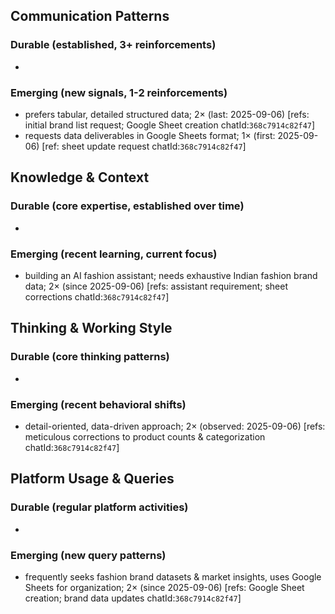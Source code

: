 ## Communication Patterns
### Durable (established, 3+ reinforcements)
- 
### Emerging (new signals, 1-2 reinforcements)
- prefers tabular, detailed structured data; 2× (last: 2025-09-06) [refs: initial brand list request; Google Sheet creation chatId:`368c7914c82f47`]
- requests data deliverables in Google Sheets format; 1× (first: 2025-09-06) [ref: sheet update request chatId:`368c7914c82f47`]

## Knowledge & Context
### Durable (core expertise, established over time)
- 
### Emerging (recent learning, current focus)
- building an AI fashion assistant; needs exhaustive Indian fashion brand data; 2× (since 2025-09-06) [refs: assistant requirement; sheet corrections chatId:`368c7914c82f47`]

## Thinking & Working Style
### Durable (core thinking patterns)
- 
### Emerging (recent behavioral shifts)
- detail-oriented, data-driven approach; 2× (observed: 2025-09-06) [refs: meticulous corrections to product counts & categorization chatId:`368c7914c82f47`]

## Platform Usage & Queries
### Durable (regular platform activities)
- 
### Emerging (new query patterns)
- frequently seeks fashion brand datasets & market insights, uses Google Sheets for organization; 2× (since 2025-09-06) [refs: Google Sheet creation; brand data updates chatId:`368c7914c82f47`]
